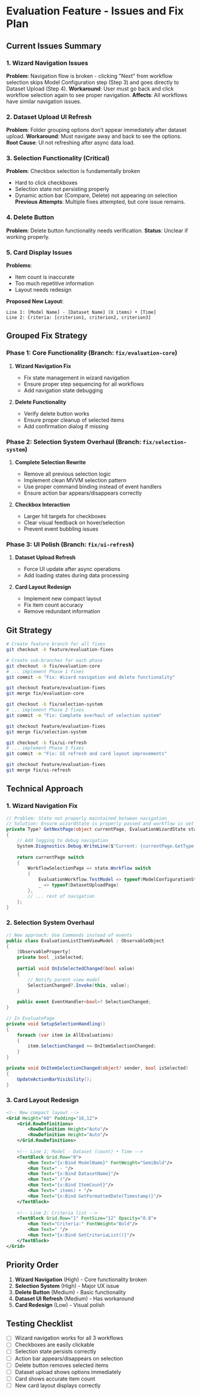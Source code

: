 # Evaluation Feature - Issues and Fix Plan

## Current Issues Summary

### 1. Wizard Navigation Issues
**Problem**: Navigation flow is broken - clicking "Next" from workflow selection skips Model Configuration step (Step 3) and goes directly to Dataset Upload (Step 4).
**Workaround**: User must go back and click workflow selection again to see proper navigation.
**Affects**: All workflows have similar navigation issues.

### 2. Dataset Upload UI Refresh
**Problem**: Folder grouping options don't appear immediately after dataset upload.
**Workaround**: Must navigate away and back to see the options.
**Root Cause**: UI not refreshing after async data load.

### 3. Selection Functionality (Critical)
**Problem**: Checkbox selection is fundamentally broken
- Hard to click checkboxes
- Selection state not persisting properly
- Dynamic action bar (Compare, Delete) not appearing on selection
**Previous Attempts**: Multiple fixes attempted, but core issue remains.

### 4. Delete Button
**Problem**: Delete button functionality needs verification.
**Status**: Unclear if working properly.

### 5. Card Display Issues
**Problems**:
- Item count is inaccurate
- Too much repetitive information
- Layout needs redesign

**Proposed New Layout**:
```
Line 1: [Model Name] - [Dataset Name] (X items) • [Time]
Line 2: Criteria: [criterion1, criterion2, criterion3]
```

## Grouped Fix Strategy

### Phase 1: Core Functionality (Branch: `fix/evaluation-core`)
1. **Wizard Navigation Fix**
   - Fix state management in wizard navigation
   - Ensure proper step sequencing for all workflows
   - Add navigation state debugging

2. **Delete Functionality**
   - Verify delete button works
   - Ensure proper cleanup of selected items
   - Add confirmation dialog if missing

### Phase 2: Selection System Overhaul (Branch: `fix/selection-system`)
1. **Complete Selection Rewrite**
   - Remove all previous selection logic
   - Implement clean MVVM selection pattern
   - Use proper command binding instead of event handlers
   - Ensure action bar appears/disappears correctly

2. **Checkbox Interaction**
   - Larger hit targets for checkboxes
   - Clear visual feedback on hover/selection
   - Prevent event bubbling issues

### Phase 3: UI Polish (Branch: `fix/ui-refresh`)
1. **Dataset Upload Refresh**
   - Force UI update after async operations
   - Add loading states during data processing
   
2. **Card Layout Redesign**
   - Implement new compact layout
   - Fix item count accuracy
   - Remove redundant information

## Git Strategy

```bash
# Create feature branch for all fixes
git checkout -b feature/evaluation-fixes

# Create sub-branches for each phase
git checkout -b fix/evaluation-core
# ... implement Phase 1 fixes
git commit -m "Fix: Wizard navigation and delete functionality"

git checkout feature/evaluation-fixes
git merge fix/evaluation-core

git checkout -b fix/selection-system
# ... implement Phase 2 fixes
git commit -m "Fix: Complete overhaul of selection system"

git checkout feature/evaluation-fixes
git merge fix/selection-system

git checkout -b fix/ui-refresh
# ... implement Phase 3 fixes
git commit -m "Fix: UI refresh and card layout improvements"

git checkout feature/evaluation-fixes
git merge fix/ui-refresh
```

## Technical Approach

### 1. Wizard Navigation Fix
```csharp
// Problem: State not properly maintained between navigation
// Solution: Ensure wizardState is properly passed and workflow is set
private Type? GetNextPage(object currentPage, EvaluationWizardState state)
{
    // Add logging to debug navigation
    System.Diagnostics.Debug.WriteLine($"Current: {currentPage.GetType().Name}, Workflow: {state.Workflow}");
    
    return currentPage switch
    {
        WorkflowSelectionPage => state.Workflow switch
        {
            EvaluationWorkflow.TestModel => typeof(ModelConfigurationStep),
            _ => typeof(DatasetUploadPage)
        },
        // ... rest of navigation
    };
}
```

### 2. Selection System Overhaul
```csharp
// New approach: Use Commands instead of events
public class EvaluationListItemViewModel : ObservableObject
{
    [ObservableProperty]
    private bool _isSelected;
    
    partial void OnIsSelectedChanged(bool value)
    {
        // Notify parent view model
        SelectionChanged?.Invoke(this, value);
    }
    
    public event EventHandler<bool>? SelectionChanged;
}

// In EvaluatePage
private void SetupSelectionHandling()
{
    foreach (var item in AllEvaluations)
    {
        item.SelectionChanged += OnItemSelectionChanged;
    }
}

private void OnItemSelectionChanged(object? sender, bool isSelected)
{
    UpdateActionBarVisibility();
}
```

### 3. Card Layout Redesign
```xml
<!-- New compact layout -->
<Grid Height="60" Padding="16,12">
    <Grid.RowDefinitions>
        <RowDefinition Height="Auto"/>
        <RowDefinition Height="Auto"/>
    </Grid.RowDefinitions>
    
    <!-- Line 1: Model - Dataset (count) • Time -->
    <TextBlock Grid.Row="0">
        <Run Text="{x:Bind ModelName}" FontWeight="SemiBold"/>
        <Run Text=" - "/>
        <Run Text="{x:Bind DatasetName}"/>
        <Run Text=" ("/>
        <Run Text="{x:Bind ItemCount}"/>
        <Run Text=" items) • "/>
        <Run Text="{x:Bind GetFormattedDate(Timestamp)}"/>
    </TextBlock>
    
    <!-- Line 2: Criteria list -->
    <TextBlock Grid.Row="1" FontSize="12" Opacity="0.8">
        <Run Text="Criteria:" FontWeight="Bold"/>
        <Run Text=" "/>
        <Run Text="{x:Bind GetCriteriaList()}"/>
    </TextBlock>
</Grid>
```

## Priority Order

1. **Wizard Navigation** (High) - Core functionality broken
2. **Selection System** (High) - Major UX issue
3. **Delete Button** (Medium) - Basic functionality
4. **Dataset UI Refresh** (Medium) - Has workaround
5. **Card Redesign** (Low) - Visual polish

## Testing Checklist

- [ ] Wizard navigation works for all 3 workflows
- [ ] Checkboxes are easily clickable
- [ ] Selection state persists correctly
- [ ] Action bar appears/disappears on selection
- [ ] Delete button removes selected items
- [ ] Dataset upload shows options immediately
- [ ] Card shows accurate item count
- [ ] New card layout displays correctly